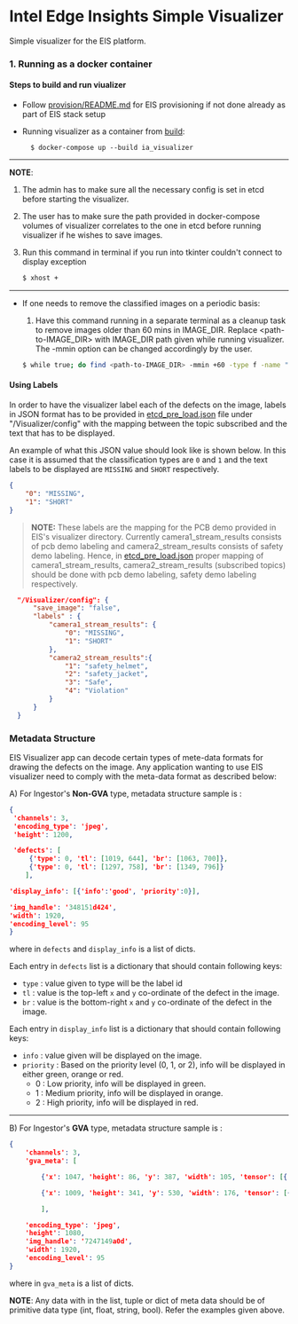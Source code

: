 # Intel Edge Insights Simple Visualizer
Simple visualizer for the EIS platform.

### 1. Running as a docker container

#### Steps to build and run viualizer

* Follow [provision/README.md](../README#provision-eis.md) for EIS provisioning
  if not done already as part of EIS stack setup

* Running visualizer as a container from [build](../../build):

  ```
    $ docker-compose up --build ia_visualizer
  ```

-----
**NOTE**:
1. The admin has to make sure all the necessary config is set in etcd before starting the visualizer.
2. The user has to make sure the path provided in docker-compose volumes of visualizer correlates to the one in etcd before running visualizer if he wishes to save images.
3. Run this command in terminal if you run into tkinter couldn't connect to display exception

   ```sh
   $ xhost +
   ```
-----

* If one needs to remove the classified images on a periodic basis:

  1. Have this command running in a separate terminal as a cleanup task to remove images older than 60 mins in IMAGE_DIR. Replace <path-to-IMAGE_DIR> with IMAGE_DIR path given while running visualizer. The -mmin option can be changed accordingly by the user.

    ```sh
    $ while true; do find <path-to-IMAGE_DIR> -mmin +60 -type f -name "*.png" -exec rm -f {} \;;  done
    ```

#### Using Labels

  In order to have the visualizer label each of the defects on the image, labels in JSON format has to be provided in [etcd_pre_load.json](../build/provision/config/etcd_pre_load.json) file under "/Visualizer/config" with the mapping between the topic subscribed and the text that has to be displayed.

  An example of what this JSON value should look like is shown below. In this case
  it is assumed that the classification types are `0` and `1` and the text labels
  to be displayed are `MISSING` and `SHORT` respectively.

  ```json
  {
      "0": "MISSING",
      "1": "SHORT"
  }
  ```
  > **NOTE:** These labels are the mapping for the PCB demo provided in EIS's visualizer directory. Currently camera1_stream_results consists of pcb demo labeling and camera2_stream_results consists of safety demo labeling.
  Hence, in [etcd_pre_load.json](../build/provision/config/etcd_pre_load.json) proper mapping of camera1_stream_results, camera2_stream_results (subscribed topics) should be done with pcb demo labeling, safety demo labeling respectively.

```json
  "/Visualizer/config": {
      "save_image": "false",
      "labels" : {
          "camera1_stream_results": {
              "0": "MISSING",
              "1": "SHORT"
          },
          "camera2_stream_results":{
              "1": "safety_helmet",
              "2": "safety_jacket",
              "3": "Safe",
              "4": "Violation"
          }
      }
  }
```

### Metadata Structure

EIS Visualizer app can decode certain types of mete-data formats for drawing the defects on the image.
Any application wanting to use EIS visualizer need to comply with the meta-data format as described below:

A) For Ingestor's **Non-GVA** type, metadata structure sample is :

```json
{
 'channels': 3,
 'encoding_type': 'jpeg',
 'height': 1200,

 'defects': [
     {'type': 0, 'tl': [1019, 644], 'br': [1063, 700]},
     {'type': 0, 'tl': [1297, 758], 'br': [1349, 796]}
    ],

'display_info': [{'info':'good', 'priority':0}],

'img_handle': '348151d424',
'width': 1920,
'encoding_level': 95
}
```

where in `defects` and `display_info` is a list of dicts.

Each entry in `defects` list is a dictionary that should contain following keys:
* `type` : value given to type will be the label id
* `tl` : value is the top-left `x` and `y` co-ordinate of the defect in the image.
* `br` : value is the bottom-right `x` and `y` co-ordinate of the defect in the image.

Each entry in `display_info` list is a dictionary that should contain following keys:
* `info` : value given will be displayed on the image.
* `priority` : Based on the priority level (0, 1, or 2), info will be displayed in either green, orange or red.
    * 0 : Low priority, info will be displayed in green.
    * 1 : Medium priority, info will be displayed in orange.
    * 2 : High priority, info will be displayed in red.

----
B) For Ingestor's **GVA** type, metadata structure sample is :

```json
{
    'channels': 3,
    'gva_meta': [

        {'x': 1047, 'height': 86, 'y': 387, 'width': 105, 'tensor': [{'label': '', 'label_id': 1, 'confidence':0.8094226121902466, 'attribute':'detection'}]},

        {'x': 1009, 'height': 341, 'y': 530, 'width': 176, 'tensor': [{'label': '', 'label_id': 2, 'confidence': 0.9699158668518066, 'attribute': 'detection'}]}

        ],

    'encoding_type': 'jpeg',
    'height': 1080,
    'img_handle': '7247149a0d',
    'width': 1920,
    'encoding_level': 95
}

```
where in `gva_meta` is a list of dicts.

**NOTE**: Any data with in the list, tuple or dict of meta data should be of primitive data type (int, float, string, bool). Refer the examples given above.